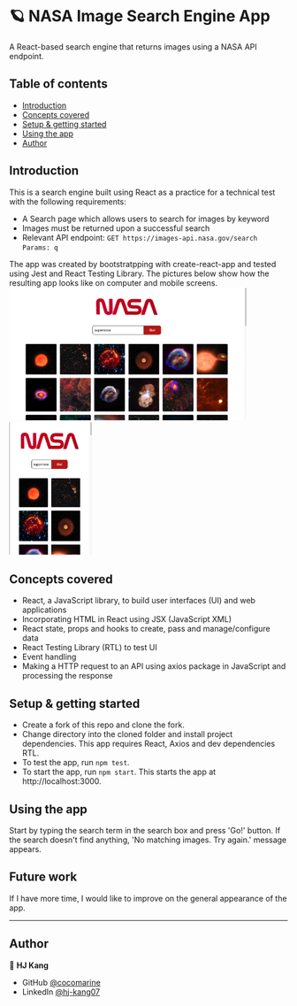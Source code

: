 # 🪐 NASA Image Search Engine App 

A React-based search engine that returns images using a NASA API endpoint.

## Table of contents

- [Introduction](#introduction)
- [Concepts covered](#concepts-covered)
- [Setup & getting started](#setup-&-getting-started)
- [Using the app](#using-the-app)
- [Author](#author)

## Introduction

This is a search engine built using React as a practice for a technical test with the following requirements:
- A Search page which allows users to search for images by keyword
- Images must be returned upon a successful search
- Relevant API endpoint: `GET​​ ​​https://images-api.nasa.gov/search ​Params: ​​q`

The app was created by bootstratpping with create-react-app and tested using Jest and React Testing Library. The pictures below show how the resulting app looks like on computer and mobile screens.  
<img src="images/search_results_computer_screenshot.png" width="430" height="240" alt="Computer screenshots of app" title="App on computer screen"/>
<img src="images/search_results_mobile_screenshot.png" width="150" height="240" alt="Mobile screenshot of app" title="App on mobile screen" />

## Concepts covered

- React, a JavaScript library, to build user interfaces (UI) and web applications
- Incorporating HTML in React using JSX (JavaScript XML)
- React state, props and hooks to create, pass and manage/configure data
- React Testing Library (RTL) to test UI 
- Event handling
- Making a HTTP request to an API using axios package in JavaScript and processing the response

## Setup & getting started
- Create a fork of this repo and clone the fork. 
- Change directory into the cloned folder and install project dependencies. This app requires React, Axios and dev dependencies RTL.
- To test the app, run `npm test`.
- To start the app, run `npm start`. This starts the app at http://localhost:3000. 

## Using the app
Start by typing the search term in the search box and press 'Go!' button. If the search doesn't find anything, 'No matching images. Try again.' message appears. 

## Future work
If I have more time, I would like to improve on the general appearance of the app.

------------------

## Author

👤 **HJ Kang** 
- GitHub [@cocomarine](https://github.com/cocomarine) 
- LinkedIn [@hj-kang07](https://www.linkedin.com/in/hj-kang07/) 
